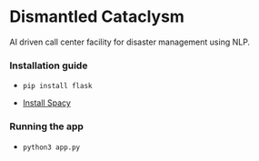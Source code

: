 # Dismantled Cataclysm

AI driven call center facility for disaster management using NLP.

### Installation guide

* `pip install flask`

* <a href = "https://spacy.io/usage/#section-instructions">Install Spacy</a>
### Running the app

* `python3 app.py`
